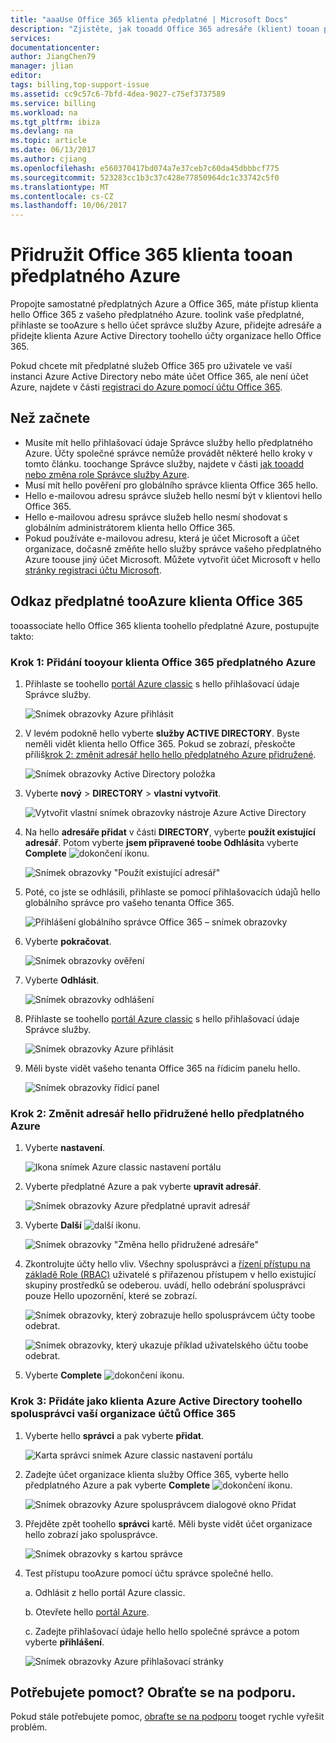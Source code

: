 ```yaml
---
title: "aaaUse Office 365 klienta předplatné | Microsoft Docs"
description: "Zjistěte, jak tooadd Office 365 adresáře (klient) tooan předplatného Azure."
services: 
documentationcenter: 
author: JiangChen79
manager: jlian
editor: 
tags: billing,top-support-issue
ms.assetid: cc9c57c6-7bfd-4dea-9027-c75ef3737589
ms.service: billing
ms.workload: na
ms.tgt_pltfrm: ibiza
ms.devlang: na
ms.topic: article
ms.date: 06/13/2017
ms.author: cjiang
ms.openlocfilehash: e560370417bd074a7e37ceb7c60da45dbbbcf775
ms.sourcegitcommit: 523283cc1b3c37c428e77850964dc1c33742c5f0
ms.translationtype: MT
ms.contentlocale: cs-CZ
ms.lasthandoff: 10/06/2017
---
```

# <a name="associate-an-office-365-tenant-tooan-azure-subscription"></a>Přidružit Office 365 klienta tooan předplatného Azure
Propojte samostatné předplatných Azure a Office 365, máte přístup klienta hello Office 365 z vašeho předplatného Azure. toolink vaše předplatné, přihlaste se tooAzure s hello účet správce služby Azure, přidejte adresáře a přidejte klienta Azure Active Directory toohello účty organizace hello Office 365.

Pokud chcete mít předplatné služeb Office 365 pro uživatele ve vaší instanci Azure Active Directory nebo máte účet Office 365, ale není účet Azure, najdete v části [registraci do Azure pomocí účtu Office 365](billing-use-existing-office-365-account-azure-subscription.md). 

## <a name="before-you-begin"></a>Než začnete
* Musíte mít hello přihlašovací údaje Správce služby hello předplatného Azure. Účty společné správce nemůže provádět některé hello kroky v tomto článku. toochange Správce služby, najdete v části [jak tooadd nebo změna role Správce služby Azure](billing-add-change-azure-subscription-administrator.md#change-service-administrator-for-a-subscription).
* Musí mít hello pověření pro globálního správce klienta Office 365 hello.
* Hello e-mailovou adresu správce služeb hello nesmí být v klientovi hello Office 365.
* Hello e-mailovou adresu správce služeb hello nesmí shodovat s globálním administrátorem klienta hello Office 365.
* Pokud používáte e-mailovou adresu, která je účet Microsoft a účet organizace, dočasně změňte hello služby správce vašeho předplatného Azure toouse jiný účet Microsoft. Můžete vytvořit účet Microsoft v hello [stránky registraci účtu Microsoft](https://signup.live.com/).

## <a name="link-office-365-tenant-tooazure-subscription"></a>Odkaz předplatné tooAzure klienta Office 365
tooassociate hello Office 365 klienta toohello předplatné Azure, postupujte takto:

### <a name="step-1-add-office-365-tenant-tooyour-azure-subscription"></a>Krok 1: Přidání tooyour klienta Office 365 předplatného Azure

1. Přihlaste se toohello [portál Azure classic](https://manage.windowsazure.com/) s hello přihlašovací údaje Správce služby.

    ![Snímek obrazovky Azure přihlásit](./media/billing-add-office-365-tenant-to-azure-subscription/s313_azure-sign-in-service-admin.png)

2. V levém podokně hello vyberte **služby ACTIVE DIRECTORY**. Byste neměli vidět klienta hello Office 365. Pokud se zobrazí, přeskočte příliš[krok 2: změnit adresář hello hello předplatného Azure přidružené](#Step2).
   
   ![Snímek obrazovky Active Directory položka](./media/billing-add-office-365-tenant-to-azure-subscription/s35-classic-portal-active-directory-entry.png)

3. Vyberte **nový** > **DIRECTORY** > **vlastní vytvořit**.
   
    ![Vytvořit vlastní snímek obrazovky nástroje Azure Active Directory](./media/billing-add-office-365-tenant-to-azure-subscription/s37-aad-custom-create.png)
   
4. Na hello **adresáře přidat** v části **DIRECTORY**, vyberte **použít existující adresář**. Potom vyberte **jsem připravené toobe Odhlásit**a vyberte **Complete** ![dokončení ikonu](./media/billing-add-office-365-tenant-to-azure-subscription/s38_complete-icon.png).
   
    ![Snímek obrazovky "Použít existující adresář"](./media/billing-add-office-365-tenant-to-azure-subscription/s39_add-directory-use-existing.png)
   
5. Poté, co jste se odhlásili, přihlaste se pomocí přihlašovacích údajů hello globálního správce pro vašeho tenanta Office 365.
   
    ![Přihlášení globálního správce Office 365 – snímek obrazovky](./media/billing-add-office-365-tenant-to-azure-subscription/s310_sign-in-global-admin-office-365.png)
   
6. Vyberte **pokračovat**.
   
    ![Snímek obrazovky ověření](./media/billing-add-office-365-tenant-to-azure-subscription/s311_use-contoso-directory-azure-verify.png)
   
7. Vyberte **Odhlásit**.
   
    ![Snímek obrazovky odhlášení](./media/billing-add-office-365-tenant-to-azure-subscription/s312_use-contoso-directory-azure-confirm-and-sign-out.png)
   
8. Přihlaste se toohello [portál Azure classic](https://manage.windowsazure.com/) s hello přihlašovací údaje Správce služby.
   
    ![Snímek obrazovky Azure přihlásit](./media/billing-add-office-365-tenant-to-azure-subscription/s313_azure-sign-in-service-admin.png)
   
9. Měli byste vidět vašeho tenanta Office 365 na řídicím panelu hello.
   
    ![Snímek obrazovky řídicí panel](./media/billing-add-office-365-tenant-to-azure-subscription/s314_office-365-tenant-appear-in-azure.png)

### <a name="Step2"></a>Krok 2: Změnit adresář hello přidružené hello předplatného Azure
   
1. Vyberte **nastavení**.
   
    ![Ikona snímek Azure classic nastavení portálu](./media/billing-add-office-365-tenant-to-azure-subscription/s315_azure-classic-portal-settings-icon.png)
   
2. Vyberte předplatné Azure a pak vyberte **upravit adresář**.

    ![Snímek obrazovky Azure předplatné upravit adresář](./media/billing-add-office-365-tenant-to-azure-subscription/s316_azure-subscription-edit-directory.png)
   
3. Vyberte **Další** ![další ikonu](./media/billing-add-office-365-tenant-to-azure-subscription/s317_next-icon.png).
   
    ![Snímek obrazovky "Změna hello přidružené adresáře"](./media/billing-add-office-365-tenant-to-azure-subscription/s318_azure-change-associated-directory.png)
   
4. Zkontrolujte účty hello vliv. Všechny spolusprávci a [řízení přístupu na základě Role (RBAC)](../active-directory/role-based-access-control-configure.md) uživatelé s přiřazenou přístupem v hello existující skupiny prostředků se odeberou. uvádí, hello odebrání spolusprávci pouze Hello upozornění, které se zobrazí.
      
    ![Snímek obrazovky, který zobrazuje hello spolusprávcem účty toobe odebrat.](./media/billing-add-office-365-tenant-to-azure-subscription/s322_azure-confirm-directory-mapping.png)
   
    ![Snímek obrazovky, který ukazuje příklad uživatelského účtu toobe odebrat.](./media/billing-add-office-365-tenant-to-azure-subscription/s325_assigned-users-removed-resource-groups.png)
   
5. Vyberte **Complete** ![dokončení ikonu](./media/billing-add-office-365-tenant-to-azure-subscription/s38_complete-icon.png).

### <a name="step-3-add-your-office-365-organizational-accounts-as-co-administrators-toohello-azure-active-directory-tenant"></a>Krok 3: Přidáte jako klienta Azure Active Directory toohello spolusprávci vaší organizace účtů Office 365
   
1. Vyberte hello **správci** a pak vyberte **přidat**.
   
    ![Karta správci snímek Azure classic nastavení portálu](./media/billing-add-office-365-tenant-to-azure-subscription/s319_azure-classic-portal-settings-administrators.png)
   
2. Zadejte účet organizace klienta služby Office 365, vyberte hello předplatného Azure a pak vyberte **Complete** ![dokončení ikonu](./media/billing-add-office-365-tenant-to-azure-subscription/s38_complete-icon.png).
   
    ![Snímek obrazovky Azure spolusprávcem dialogové okno Přidat](./media/billing-add-office-365-tenant-to-azure-subscription/s320_azure-add-co-administrator.png)
   
3. Přejděte zpět toohello **správci** kartě. Měli byste vidět účet organizace hello zobrazí jako spolusprávce.
   
    ![Snímek obrazovky s kartou správce](./media/billing-add-office-365-tenant-to-azure-subscription/s321_azure-co-administrator-added.png)
4.  Test přístupu tooAzure pomocí účtu správce společné hello.
   
    a. Odhlásit z hello portál Azure classic.
   
    b. Otevřete hello [portál Azure](https://portal.azure.com/).
   
    c. Zadejte přihlašovací údaje hello hello společné správce a potom vyberte **přihlášení**.
   
    ![Snímek obrazovky Azure přihlašovací stránky](./media/billing-add-office-365-tenant-to-azure-subscription/s324_azure-sign-in-with-co-admin.png)

## <a name="need-help-contact-support"></a>Potřebujete pomoct? Obraťte se na podporu.
Pokud stále potřebujete pomoc, [obraťte se na podporu](https://portal.azure.com/?#blade/Microsoft_Azure_Support/HelpAndSupportBlade) tooget rychle vyřešit problém.


